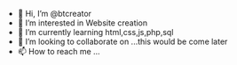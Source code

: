 - 👋 Hi, I’m @btcreator
- 👀 I’m interested in Website creation
- 🌱 I’m currently learning html,css,js,php,sql
- 💞️ I’m looking to collaborate on ...this would be come later
- 📫 How to reach me ...

<!---
btcreator/btcreator is a ✨ special ✨ repository because its `README.md` (this file) appears on your GitHub profile.
You can click the Preview link to take a look at your changes.
--->
